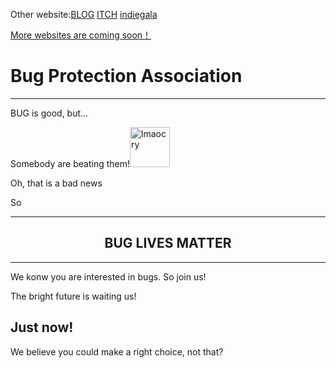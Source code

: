 Other website:[BLOG](https://bugprotectionassociation.wordpress.com/)  [ITCH](https://bugprotectionassociation.itch.io/) [indiegala](https://systemmanager.indiegala.com/)

[More websites are coming soon！](https://github.com/BUGProtectionAssociation/bugprotectionassociation.github.io/issues)
# Bug Protection Association
***
BUG is good, but...


Somebody are beating them!<a href="https://emoji.gg/emoji/6027-lmaocry"><img src="https://cdn3.emoji.gg/emojis/6027-lmaocry.png" width="64px" height="64px" alt="lmaocry"></a>


Oh, that is a bad news


So

***

<h2 align="center">BUG LIVES MATTER</h2>

***

We konw you are interested in bugs. So join us!

The bright future is waiting us!
## Just now!

We believe you could make a right choice, not that?
